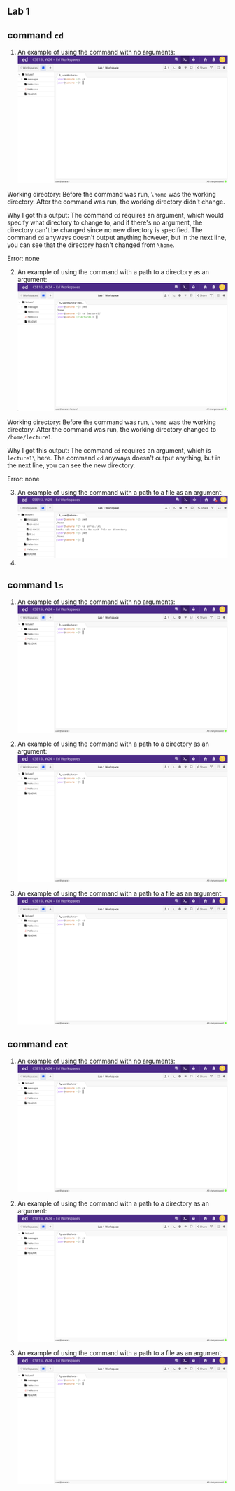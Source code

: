 Lab 1
---	
## command `cd`
1. An example of using the command with no arguments:![Image](cd_Example1.png)

Working directory: Before the command was run, `\home` was the working directory. After the command was run, the working directory didn't change.

Why I got this output: The command `cd` requires an argument, which would specify what directory to change to, and if there's no argument, the directory can't be changed since no new directory is specified. The command `cd` anyways doesn't output anything however, but in the next line, you can see that the directory hasn't changed from `\home`. 

Error: none

2. An example of using the command with a path to a directory as an argument:![Image](cd_Example2.png)

Working directory: Before the command was run, `\home` was the working directory. After the command was run, the working directory changed to `/home/lecture1`.

Why I got this output: The command `cd` requires an argument, which is `lecture1\` here. The command `cd` anyways doesn't output anything, but in the next line, you can see the new directory. 

Error: none

3. An example of using the command with a path to a file as an argument:![Image](cd_Example3.png)
4. 

## command `ls`
1. An example of using the command with no arguments:![Image](cd_Example1.png)

2. An example of using the command with a path to a directory as an argument:![Image](cd_Example1.png)

3. An example of using the command with a path to a file as an argument:![Image](cd_Example1.png)

## command `cat`
1. An example of using the command with no arguments:![Image](cd_Example1.png)

2. An example of using the command with a path to a directory as an argument:![Image](cd_Example1.png)

3. An example of using the command with a path to a file as an argument:![Image](cd_Example1.png)
